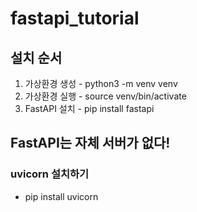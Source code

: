 # fastapi_tutorial

## 설치 순서

1. 가상환경 생성 - python3 -m venv venv
2. 가상환경 실행 - source venv/bin/activate
3. FastAPI 설치 - pip install fastapi

## FastAPI는 자체 서버가 없다!
### uvicorn 설치하기
- pip install uvicorn

